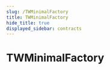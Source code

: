 ```yaml
---
slug: /TWMinimalFactory
title: TWMinimalFactory
hide_title: true
displayed_sidebar: contracts
---
```


# TWMinimalFactory
